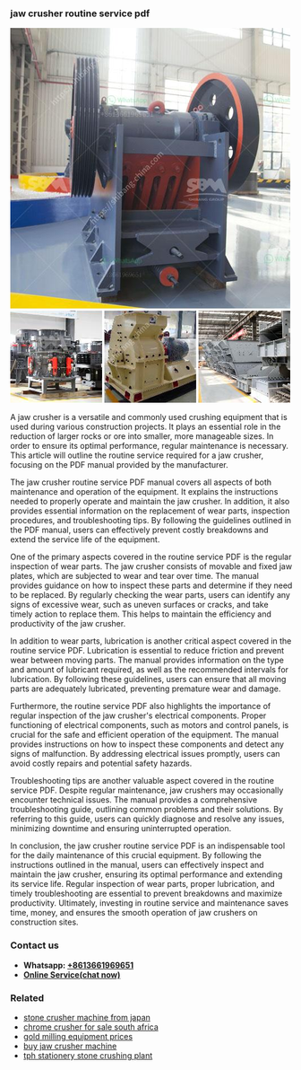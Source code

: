 <h3>jaw crusher routine service pdf</h3><img src='1708408262.jpg' alt=''><p>A jaw crusher is a versatile and commonly used crushing equipment that is used during various construction projects. It plays an essential role in the reduction of larger rocks or ore into smaller, more manageable sizes. In order to ensure its optimal performance, regular maintenance is necessary. This article will outline the routine service required for a jaw crusher, focusing on the PDF manual provided by the manufacturer.</p><p>The jaw crusher routine service PDF manual covers all aspects of both maintenance and operation of the equipment. It explains the instructions needed to properly operate and maintain the jaw crusher. In addition, it also provides essential information on the replacement of wear parts, inspection procedures, and troubleshooting tips. By following the guidelines outlined in the PDF manual, users can effectively prevent costly breakdowns and extend the service life of the equipment.</p><p>One of the primary aspects covered in the routine service PDF is the regular inspection of wear parts. The jaw crusher consists of movable and fixed jaw plates, which are subjected to wear and tear over time. The manual provides guidance on how to inspect these parts and determine if they need to be replaced. By regularly checking the wear parts, users can identify any signs of excessive wear, such as uneven surfaces or cracks, and take timely action to replace them. This helps to maintain the efficiency and productivity of the jaw crusher.</p><p>In addition to wear parts, lubrication is another critical aspect covered in the routine service PDF. Lubrication is essential to reduce friction and prevent wear between moving parts. The manual provides information on the type and amount of lubricant required, as well as the recommended intervals for lubrication. By following these guidelines, users can ensure that all moving parts are adequately lubricated, preventing premature wear and damage.</p><p>Furthermore, the routine service PDF also highlights the importance of regular inspection of the jaw crusher's electrical components. Proper functioning of electrical components, such as motors and control panels, is crucial for the safe and efficient operation of the equipment. The manual provides instructions on how to inspect these components and detect any signs of malfunction. By addressing electrical issues promptly, users can avoid costly repairs and potential safety hazards.</p><p>Troubleshooting tips are another valuable aspect covered in the routine service PDF. Despite regular maintenance, jaw crushers may occasionally encounter technical issues. The manual provides a comprehensive troubleshooting guide, outlining common problems and their solutions. By referring to this guide, users can quickly diagnose and resolve any issues, minimizing downtime and ensuring uninterrupted operation.</p><p>In conclusion, the jaw crusher routine service PDF is an indispensable tool for the daily maintenance of this crucial equipment. By following the instructions outlined in the manual, users can effectively inspect and maintain the jaw crusher, ensuring its optimal performance and extending its service life. Regular inspection of wear parts, proper lubrication, and timely troubleshooting are essential to prevent breakdowns and maximize productivity. Ultimately, investing in routine service and maintenance saves time, money, and ensures the smooth operation of jaw crushers on construction sites.</p><h3>Contact us</h3><ul><li><strong>Whatsapp:&nbsp;<a href="https://wa.me/8613661969651">+8613661969651</a></strong></li><li><a href="https://swt.shibang-china.com/?git&amp;zhl&amp;jaw crusher routine service pdf"><strong>Online Service(chat now)</strong></a></li></ul><h3>Related</h3><ul><li><a href='stone crusher machine from japan.md'>stone crusher machine from japan</a></li><li><a href='chrome crusher for sale south africa.md'>chrome crusher for sale south africa</a></li><li><a href='gold milling equipment prices.md'>gold milling equipment prices</a></li><li><a href='buy jaw crusher machine.md'>buy jaw crusher machine</a></li><li><a href='tph stationery stone crushing plant.md'>tph stationery stone crushing plant</a></li></ul>